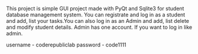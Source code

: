 This project is simple GUI project made with PyQt and Sqlite3 for student database management system. You can registrate and log in as a student and add, list your tasks.You can also log in as an Admin and add, list delete and modify student details. Admin has one account.
If you want to log in like admin.

username - coderepubliclab
password - code1111
